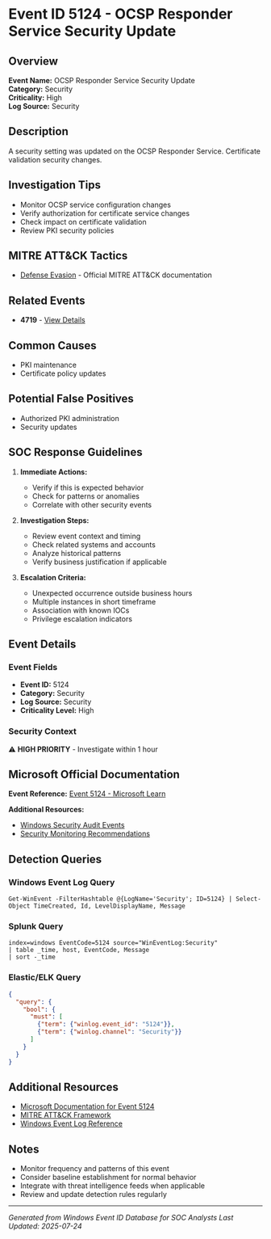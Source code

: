 # Event ID 5124 - OCSP Responder Service Security Update

## Overview
**Event Name:** OCSP Responder Service Security Update  
**Category:** Security  
**Criticality:** High  
**Log Source:** Security  

## Description
A security setting was updated on the OCSP Responder Service. Certificate validation security changes.

## Investigation Tips
- Monitor OCSP service configuration changes
- Verify authorization for certificate service changes
- Check impact on certificate validation
- Review PKI security policies

## MITRE ATT&CK Tactics
- [Defense Evasion](https://attack.mitre.org/tactics/TA0005/) - Official MITRE ATT&CK documentation

## Related Events
- **4719** - [View Details](4719.md)

## Common Causes
- PKI maintenance
- Certificate policy updates

## Potential False Positives
- Authorized PKI administration
- Security updates

## SOC Response Guidelines
1. **Immediate Actions:**
   - Verify if this is expected behavior
   - Check for patterns or anomalies
   - Correlate with other security events

2. **Investigation Steps:**
   - Review event context and timing
   - Check related systems and accounts
   - Analyze historical patterns
   - Verify business justification if applicable

3. **Escalation Criteria:**
   - Unexpected occurrence outside business hours
   - Multiple instances in short timeframe
   - Association with known IOCs
   - Privilege escalation indicators

## Event Details

### Event Fields
- **Event ID:** 5124
- **Category:** Security
- **Log Source:** Security
- **Criticality Level:** High

### Security Context
⚠️ **HIGH PRIORITY** - Investigate within 1 hour

## Microsoft Official Documentation
**Event Reference:** [Event 5124 - Microsoft Learn](https://learn.microsoft.com/en-us/previous-versions/windows/it-pro/windows-10/security/threat-protection/auditing/event-5124)

**Additional Resources:**
- [Windows Security Audit Events](https://learn.microsoft.com/en-us/windows/security/threat-protection/auditing/audit-events)
- [Security Monitoring Recommendations](https://learn.microsoft.com/en-us/windows-server/identity/ad-ds/plan/appendix-l--events-to-monitor)

## Detection Queries

### Windows Event Log Query
```
Get-WinEvent -FilterHashtable @{LogName='Security'; ID=5124} | Select-Object TimeCreated, Id, LevelDisplayName, Message
```

### Splunk Query
```spl
index=windows EventCode=5124 source="WinEventLog:Security"
| table _time, host, EventCode, Message
| sort -_time
```

### Elastic/ELK Query
```json
{
  "query": {
    "bool": {
      "must": [
        {"term": {"winlog.event_id": "5124"}},
        {"term": {"winlog.channel": "Security"}}
      ]
    }
  }
}
```

## Additional Resources
- [Microsoft Documentation for Event 5124](https://docs.microsoft.com/en-us/windows/security/threat-protection/auditing/event-5124)
- [MITRE ATT&CK Framework](https://attack.mitre.org/)
- [Windows Event Log Reference](https://docs.microsoft.com/en-us/windows/win32/eventlog/event-logging)

## Notes
- Monitor frequency and patterns of this event
- Consider baseline establishment for normal behavior
- Integrate with threat intelligence feeds when applicable
- Review and update detection rules regularly

---
*Generated from Windows Event ID Database for SOC Analysts*
*Last Updated: 2025-07-24*